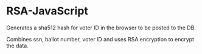 # RSA-JavaScript


Generates a sha512 hash for voter ID in the browser to be posted to the DB. 

Combines ssn, ballot number, voter ID and uses RSA encryption to encrypt the data.
